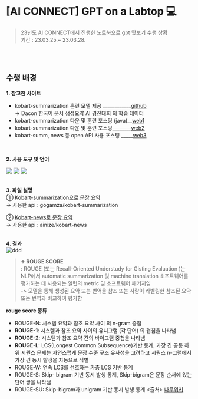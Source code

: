 # [AI CONNECT] GPT on a Labtop 💻
> 23년도 AI CONNECT에서 진행한 노트북으로 gpt 맛보기 수행 상황 <br>
> 기간 : 23.03.25.~ 23.03.28.
<br>
<br>

## 수행 배경
**1. 참고한 사이트** <br>
- kobart-summarization 훈련 모델 제공 ____________[github](https://github.com/seujung/KoBART-summarization)<br>
 → Dacon 한국어 문서 생성요약 AI 경진대회 의 학습 데이터<br>
- kobart-summarization 다운 및 훈련 포스팅 (java)__[web1](https://younghwani.github.io/posts/kobart-summary-1/)<br>
- kobart-summarization 다운 및 훈련 포스팅________[web2](https://blog.ju-ing.com/posts/KoBART-summarization/)<br>
- kobart-summ, news 등 open API 사용 포스팅 _____[web3](https://www.dinolabs.ai/395)
<br>

**2. 사용 도구 및 언어** <br>
<div>
<img src="http://img.shields.io/badge/Python-3776AB?style=round&logo=Python&logoColor=white" />
<img src="http://img.shields.io/badge/PyTorch-EE4C2C?style=round&logo=PyTorch&logoColor=white" />
<img src="http://img.shields.io/badge/coLab-F9AB00?style=round&logo=googlecolab&logoColor=white" />
</div>
<br>

**3. 파일 설명** <br>
① [Kobart-summarization으로 문장 요약](https://github.com/xhdixhfl/gpt/blob/main/kobart_summ.ipynb) <br>
→ 사용한 api : gogamza/kobart-summarization
<br>

② [Kobart-news로 문장 요약](https://github.com/xhdixhfl/gpt/blob/main/kobart_news.ipynb) <br>
→ 사용한 api : ainize/kobart-news
<br>
<br>

**4. 결과** <br>
![ddd](https://user-images.githubusercontent.com/114147352/233560626-3eb5e0c9-6d41-4a9c-bef0-301f8c7215bb.png)

> **※ ROUGE SCORE** <br>
> : ROUGE (또는 Recall-Oriented Understudy for Gisting Evaluation )는 NLP에서 automatic summarization 및 machine translation 소프트웨어를 평가하는 데 사용되는 일련의 metric 및 소프트웨어 패키지임 <br>
-> 모델을 통해 생성된 요약 또는 번역을 참조 또는 사람이 라벨링한 참조된 요약 또는 번역과 비교하여 평가함

**rouge score 종류**
- ROUGE-N: 시스템 요약과 참조 요약 사이 의 n-gram 중첩
- **ROUGE-1**: 시스템과 참조 요약 사이의 유니그램 (각 단어) 의 겹침을 나타냄
- **ROUGE-2**: 시스템과 참조 요약 간의 바이그램 중첩을 나타냄
- **ROUGE-L**: LCS(Longest Common Subsequence)기반 통계, 가장 긴 공통 하위 시퀀스 문제는 자연스럽게 문장 수준 구조 유사성을 고려하고 시퀀스 n-그램에서 가장 긴 동시 발생을 자동으로 식별
- ROUGE-W: 연속 LCS를 선호하는 가중 LCS 기반 통계
- ROUGE-S: Skip- bigram 기반 동시 발생 통계, Skip-bigram은 문장 순서에 있는 단어 쌍을 나타냄
- ROUGE-SU: Skip-bigram과 unigram 기반 동시 발생 통계
<출처> [나무위키](https://en.wikipedia.org/wiki/ROUGE_(metric))
